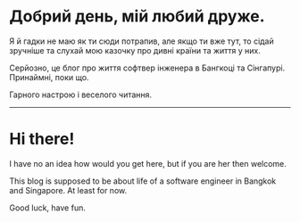 # Добрий день, мій любий друже.

Я й гадки не маю як ти сюди потрапив, але якщо ти вже тут, то сідай зручніше та слухай мою казочку про дивні країни та життя у них.

Серйозно, це блог про життя софтвер інженера в Бангкоці та Сінгапурі. Принаймні, поки що.

Гарного настрою і веселого читання.

----------------------------

# Hi there!

I have no an idea how would you get here, but if you are her then welcome.

This blog is supposed to be about life of a software engineer in Bangkok and Singapore. At least for now.

Good luck, have fun.
